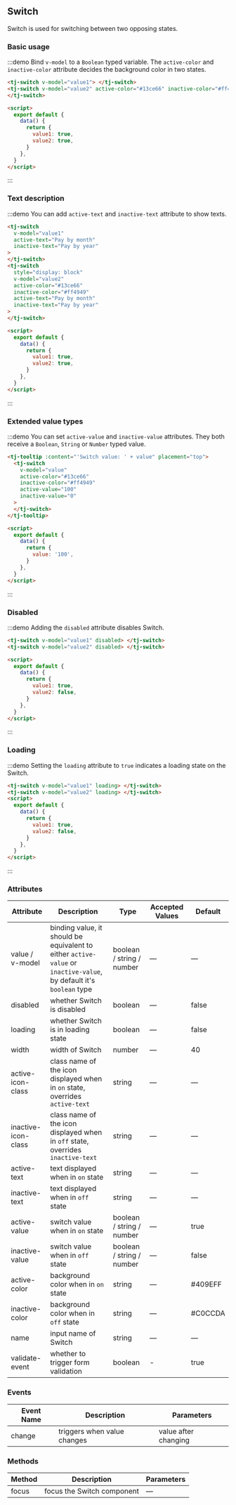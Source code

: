 ## Switch

Switch is used for switching between two opposing states.

### Basic usage

:::demo Bind `v-model` to a `Boolean` typed variable. The `active-color` and `inactive-color` attribute decides the background color in two states.

```html
<tj-switch v-model="value1"> </tj-switch>
<tj-switch v-model="value2" active-color="#13ce66" inactive-color="#ff4949">
</tj-switch>

<script>
  export default {
    data() {
      return {
        value1: true,
        value2: true,
      }
    },
  }
</script>
```

:::

### Text description

:::demo You can add `active-text` and `inactive-text` attribute to show texts.

```html
<tj-switch
  v-model="value1"
  active-text="Pay by month"
  inactive-text="Pay by year"
>
</tj-switch>
<tj-switch
  style="display: block"
  v-model="value2"
  active-color="#13ce66"
  inactive-color="#ff4949"
  active-text="Pay by month"
  inactive-text="Pay by year"
>
</tj-switch>

<script>
  export default {
    data() {
      return {
        value1: true,
        value2: true,
      }
    },
  }
</script>
```

:::

### Extended value types

:::demo You can set `active-value` and `inactive-value` attributes. They both receive a `Boolean`, `String` or `Number` typed value.

```html
<tj-tooltip :content="'Switch value: ' + value" placement="top">
  <tj-switch
    v-model="value"
    active-color="#13ce66"
    inactive-color="#ff4949"
    active-value="100"
    inactive-value="0"
  >
  </tj-switch>
</tj-tooltip>

<script>
  export default {
    data() {
      return {
        value: '100',
      }
    },
  }
</script>
```

:::

### Disabled

:::demo Adding the `disabled` attribute disables Switch.

```html
<tj-switch v-model="value1" disabled> </tj-switch>
<tj-switch v-model="value2" disabled> </tj-switch>

<script>
  export default {
    data() {
      return {
        value1: true,
        value2: false,
      }
    },
  }
</script>
```

:::

### Loading

:::demo Setting the `loading` attribute to `true` indicates a loading state on the Switch.

```html
<tj-switch v-model="value1" loading> </tj-switch>
<tj-switch v-model="value2" loading> </tj-switch>
<script>
  export default {
    data() {
      return {
        value1: true,
        value2: false,
      }
    },
  }
</script>
```

:::

### Attributes

| Attribute           | Description                                                                                                         | Type                      | Accepted Values | Default |
| ------------------- | ------------------------------------------------------------------------------------------------------------------- | ------------------------- | --------------- | ------- |
| value / v-model     | binding value, it should be equivalent to either `active-value` or `inactive-value`, by default it's `boolean` type | boolean / string / number | —               | —       |
| disabled            | whether Switch is disabled                                                                                          | boolean                   | —               | false   |
| loading             | whether Switch is in loading state                                                                                  | boolean                   | —               | false   |
| width               | width of Switch                                                                                                     | number                    | —               | 40      |
| active-icon-class   | class name of the icon displayed when in `on` state, overrides `active-text`                                        | string                    | —               | —       |
| inactive-icon-class | class name of the icon displayed when in `off` state, overrides `inactive-text`                                     | string                    | —               | —       |
| active-text         | text displayed when in `on` state                                                                                   | string                    | —               | —       |
| inactive-text       | text displayed when in `off` state                                                                                  | string                    | —               | —       |
| active-value        | switch value when in `on` state                                                                                     | boolean / string / number | —               | true    |
| inactive-value      | switch value when in `off` state                                                                                    | boolean / string / number | —               | false   |
| active-color        | background color when in `on` state                                                                                 | string                    | —               | #409EFF |
| inactive-color      | background color when in `off` state                                                                                | string                    | —               | #C0CCDA |
| name                | input name of Switch                                                                                                | string                    | —               | —       |
| validate-event      | whether to trigger form validation                                                                                  | boolean                   | -               | true    |

### Events

| Event Name | Description                 | Parameters           |
| ---------- | --------------------------- | -------------------- |
| change     | triggers when value changes | value after changing |

### Methods

| Method | Description                | Parameters |
| ------ | -------------------------- | ---------- |
| focus  | focus the Switch component | —          |
